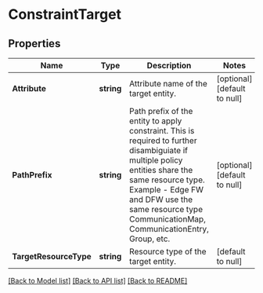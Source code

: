 # ConstraintTarget

## Properties
Name | Type | Description | Notes
------------ | ------------- | ------------- | -------------
**Attribute** | **string** | Attribute name of the target entity. | [optional] [default to null]
**PathPrefix** | **string** | Path prefix of the entity to apply constraint. This is required to further disambiguiate if multiple policy entities share the same resource type. Example - Edge FW and DFW use the same resource type CommunicationMap, CommunicationEntry, Group, etc.  | [optional] [default to null]
**TargetResourceType** | **string** | Resource type of the target entity. | [default to null]

[[Back to Model list]](../README.md#documentation-for-models) [[Back to API list]](../README.md#documentation-for-api-endpoints) [[Back to README]](../README.md)

